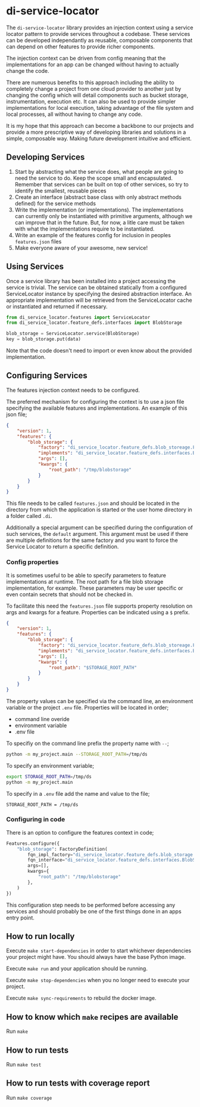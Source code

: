 # di-service-locator

The `di-service-locator` library provides an injection context using a service locator pattern to provide services throughout a codebase.  These services can be developed independantly as reusable, composable components that can depend on other features to provide richer components.

The injection context can be driven from config meaning that the implementations for an app can be changed without having to actually change the code.

There are numerous benefits to this approach including the ability to completely change a project from one cloud provider to another just by changing the config which will detail components such as bucket storage, instrumentation, execution etc.  It can also be used to provide simpler implementations for local execution, taking advantage of the file system and local processes, all without having to change any code.

It is my hope that this approach can become a backbone to our projects and provide a more prescriptive way of developing libraries and solutions in a simple, composable way.  Making future development intuitive and efficient.


## Developing Services
1. Start by abstracting what the service does, what people are going to need the service to do.  Keep the scope small and encapsulated.  Remember that services can be built on top of other services, so try to identify the smallest, reusable pieces
2. Create an interface (abstract base class with only abstract methods defined) for the service methods
3. Write the implementation (or implementations).  The implementations can currently only be instantiated with primitive arguments, although we can improve that in the future.  But, for now, a litle care must be taken with what the implementations require to be instantiated.
4. Write an example of the features config for inclusion in peoples `features.json` files
5. Make everyone aware of your awesome, new service!


## Using Services
Once a service library has been installed into a project accessing the service is trivial.  The service can be obtained statically from a configured ServiceLocator instance by specifying the desired abstraction interface.  An appropriate implementation will be retrieved from the ServiceLocator cache or instantiated and returned if necessary.

```python
from di_service_locator.features import ServiceLocator
from di_service_locator.feature_defs.interfaces import BlobStorage

blob_storage = ServiceLocator.service(BlobStorage)
key = blob_storage.put(data)
```

Note that the code doesn't need to import or even know about the provided implementation.


## Configuring Services
The features injection context needs to be configured.

The preferred mechanism for configuring the context is to use a json file specifying the available features and implementations.
An example of this json file;
```json
{
    "version": 1,
    "features": {
        "blob_storage": {
            "factory": "di_service_locator.feature_defs.blob_storeage.FileBlobStorage",
            "implements": "di_service_locator.feature_defs.interfaces.BlobStorage",
            "args": [],
            "kwargs": {
                "root_path": "/tmp/blobstorage"
            }
        }
    }
}
```
This file needs to be called `features.json` and should be located in the directory from which the application is started or the user home directory in a folder called `.di`.

Additionally a special argument can be specified during the configuration of such services, the `default` argument. This argument must be used if there are multiple definitions for the same factory and you want to force the Service Locator to return a specific  definition.


### Config properties
It is sometimes useful to be able to specify parameters to feature implementations at runtime.  The root path for a file blob storage implementation, for example.  These parameters may be user specific or even contain secrets that should not be checked in.

To facilitate this need the `features.json` file supports property resolution on args and kwargs for a feature.  Properties can be indicated using a `$` prefix.
```json
{
    "version": 1,
    "features": {
        "blob_storage": {
            "factory": "di_service_locator.feature_defs.blob_storeage.FileBlobStorage",
            "implements": "di_service_locator.feature_defs.interfaces.BlobStorage",
            "args": [],
            "kwargs": {
                "root_path": "$STORAGE_ROOT_PATH"
            }
        }
    }
}
```
The property values can be specified via the command line, an environment variable or the project `.env` file.  Properties will be located in order;
* command line overide
* environment variable
* .env file

To specifiy on the command line prefix the property name with `--`;
```bash
python -m my_project.main --STORAGE_ROOT_PATH=/tmp/ds
```

To specify an environment variable;
```bash
export STORAGE_ROOT_PATH=/tmp/ds
python -m my_project.main
```

To specify in a `.env` file add the name and value to the file;
```shell
STORAGE_ROOT_PATH = /tmp/ds
```

### Configuring in code

There is an option to configure the features context in code;

```python
Features.configure({
    "blob_storage": FactoryDefinition(
        fqn_impl_factory="di_service_locator.feature_defs.blob_storage.FileBlobStorage",
        fqn_interface="di_service_locator.feature_defs.interfaces.BlobStorage",
        args=[],
        kwargs={
            "root_path": "/tmp/blobstorage"
        },
    )
})
```
This configuration step needs to be performed before accessing any services and should probably be one of the first things done in an apps entry point.

## How to run locally

Execute `make start-dependencies` in order to start whichever dependencies your project might have. You should always have the base Python image.

Execute `make run` and your application should be running.

Execute `make stop-dependencies` when you no longer need to execute your project.

Execute `make sync-requirements` to rebuild the docker image.

## How to know which `make` recipes are available

Run `make`

## How to run tests

Run `make test`

## How to run tests with coverage report

Run `make coverage`
